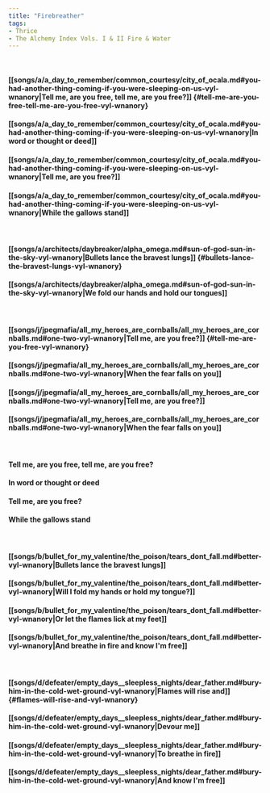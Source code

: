 ```yaml
---
title: "Firebreather"
tags:
- Thrice
- The Alchemy Index Vols. I & II Fire & Water
---
```

&nbsp;
#### [[songs/a/a_day_to_remember/common_courtesy/city_of_ocala.md#you-had-another-thing-coming-if-you-were-sleeping-on-us-vyl-wnanory|Tell me, are you free, tell me, are you free?]] {#tell-me-are-you-free-tell-me-are-you-free-vyl-wnanory}
#### [[songs/a/a_day_to_remember/common_courtesy/city_of_ocala.md#you-had-another-thing-coming-if-you-were-sleeping-on-us-vyl-wnanory|In word or thought or deed]]
#### [[songs/a/a_day_to_remember/common_courtesy/city_of_ocala.md#you-had-another-thing-coming-if-you-were-sleeping-on-us-vyl-wnanory|Tell me, are you free?]]
#### [[songs/a/a_day_to_remember/common_courtesy/city_of_ocala.md#you-had-another-thing-coming-if-you-were-sleeping-on-us-vyl-wnanory|While the gallows stand]]
&nbsp;
#### [[songs/a/architects/daybreaker/alpha_omega.md#sun-of-god-sun-in-the-sky-vyl-wnanory|Bullets lance the bravest lungs]] {#bullets-lance-the-bravest-lungs-vyl-wnanory}
#### [[songs/a/architects/daybreaker/alpha_omega.md#sun-of-god-sun-in-the-sky-vyl-wnanory|We fold our hands and hold our tongues]]
&nbsp;
#### [[songs/j/jpegmafia/all_my_heroes_are_cornballs/all_my_heroes_are_cornballs.md#one-two-vyl-wnanory|Tell me, are you free?]] {#tell-me-are-you-free-vyl-wnanory}
#### [[songs/j/jpegmafia/all_my_heroes_are_cornballs/all_my_heroes_are_cornballs.md#one-two-vyl-wnanory|When the fear falls on you]]
#### [[songs/j/jpegmafia/all_my_heroes_are_cornballs/all_my_heroes_are_cornballs.md#one-two-vyl-wnanory|Tell me, are you free?]]
#### [[songs/j/jpegmafia/all_my_heroes_are_cornballs/all_my_heroes_are_cornballs.md#one-two-vyl-wnanory|When the fear falls on you]]
&nbsp;
#### Tell me, are you free, tell me, are you free?
#### In word or thought or deed
#### Tell me, are you free?
#### While the gallows stand
&nbsp;
#### [[songs/b/bullet_for_my_valentine/the_poison/tears_dont_fall.md#better-vyl-wnanory|Bullets lance the bravest lungs]]
#### [[songs/b/bullet_for_my_valentine/the_poison/tears_dont_fall.md#better-vyl-wnanory|Will I fold my hands or hold my tongue?]]
#### [[songs/b/bullet_for_my_valentine/the_poison/tears_dont_fall.md#better-vyl-wnanory|Or let the flames lick at my feet]]
#### [[songs/b/bullet_for_my_valentine/the_poison/tears_dont_fall.md#better-vyl-wnanory|And breathe in fire and know I'm free]]
&nbsp;
#### [[songs/d/defeater/empty_days__sleepless_nights/dear_father.md#bury-him-in-the-cold-wet-ground-vyl-wnanory|Flames will rise and]] {#flames-will-rise-and-vyl-wnanory}
#### [[songs/d/defeater/empty_days__sleepless_nights/dear_father.md#bury-him-in-the-cold-wet-ground-vyl-wnanory|Devour me]]
#### [[songs/d/defeater/empty_days__sleepless_nights/dear_father.md#bury-him-in-the-cold-wet-ground-vyl-wnanory|To breathe in fire]]
#### [[songs/d/defeater/empty_days__sleepless_nights/dear_father.md#bury-him-in-the-cold-wet-ground-vyl-wnanory|And know I'm free]]
